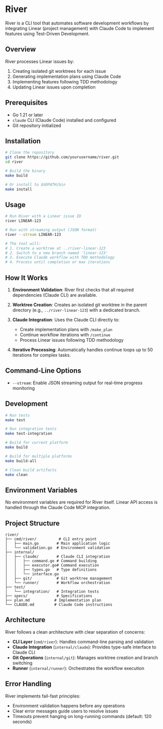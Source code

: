 # River

River is a CLI tool that automates software development workflows by integrating Linear (project management) with Claude Code to implement features using Test-Driven Development.

## Overview

River processes Linear issues by:
1. Creating isolated git worktrees for each issue
2. Generating implementation plans using Claude Code
3. Implementing features following TDD methodology
4. Updating Linear issues upon completion

## Prerequisites

- Go 1.21 or later
- `claude` CLI (Claude Code) installed and configured
- Git repository initialized

## Installation

```bash
# Clone the repository
git clone https://github.com/yourusername/river.git
cd river

# Build the binary
make build

# Or install to $GOPATH/bin
make install
```

## Usage

```bash
# Run River with a Linear issue ID
river LINEAR-123

# Run with streaming output (JSON format)
river --stream LINEAR-123

# The tool will:
# 1. Create a worktree at ../river-linear-123
# 2. Switch to a new branch named 'linear-123'
# 3. Execute Claude workflow with TDD methodology
# 4. Process until completion or max iterations
```

## How It Works

1. **Environment Validation**: River first checks that all required dependencies (Claude CLI) are available.

2. **Worktree Creation**: Creates an isolated git worktree in the parent directory (e.g., `../river-linear-123`) with a dedicated branch.

3. **Claude Integration**: Uses the Claude CLI directly to:
   - Create implementation plans with `/make_plan`
   - Continue workflow iterations with `/continue`
   - Process Linear issues following TDD methodology

4. **Iterative Processing**: Automatically handles continue loops up to 50 iterations for complex tasks.

## Command-Line Options

- `--stream`: Enable JSON streaming output for real-time progress monitoring

## Development

```bash
# Run tests
make test

# Run integration tests
make test-integration

# Build for current platform
make build

# Build for multiple platforms
make build-all

# Clean build artifacts
make clean
```

## Environment Variables

No environment variables are required for River itself. Linear API access is handled through the Claude Code MCP integration.

## Project Structure

```
river/
├── cmd/river/          # CLI entry point
│   ├── main.go        # Main application logic
│   └── validation.go  # Environment validation
├── internal/
│   ├── claude/        # Claude CLI integration
│   │   ├── command.go # Command building
│   │   ├── executor.go# Command execution
│   │   ├── types.go   # Type definitions
│   │   └── interface.go
│   ├── git/           # Git worktree management
│   └── runner/        # Workflow orchestration
├── test/
│   └── integration/   # Integration tests
├── specs/             # Specifications
├── plan.md           # Implementation plan
└── CLAUDE.md         # Claude Code instructions
```

## Architecture

River follows a clean architecture with clear separation of concerns:

- **CLI Layer** (`cmd/river`): Handles command-line parsing and validation
- **Claude Integration** (`internal/claude`): Provides type-safe interface to Claude CLI
- **Git Operations** (`internal/git`): Manages worktree creation and branch switching
- **Runner** (`internal/runner`): Orchestrates the workflow execution

## Error Handling

River implements fail-fast principles:
- Environment validation happens before any operations
- Clear error messages guide users to resolve issues
- Timeouts prevent hanging on long-running commands (default: 120 seconds)
